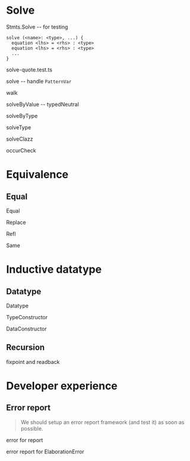 # Solve

Stmts.Solve -- for testing

```
solve (<name>: <type>, ...) {
  equation <lhs> = <rhs> : <type>
  equation <lhs> = <rhs> : <type>
  ...
}
```

solve-quote.test.ts

solve -- handle `PatternVar`

walk

solveByValue -- typedNeutral

solveByType

solveType

solveClazz

occurCheck

# Equivalence

## Equal

Equal

Replace

Refl

Same

# Inductive datatype

## Datatype

Datatype

TypeConstructor

DataConstructor

## Recursion

fixpoint and readback

# Developer experience

## Error report

> We should setup an error report framework (and test it) as soon as possible.

error for report

error report for ElaborationError
